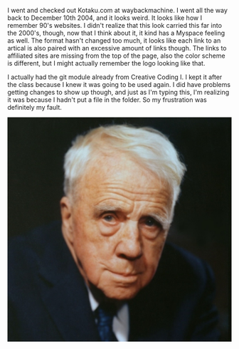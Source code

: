 I went and checked out Kotaku.com at waybackmachine. I went all the way back to December 10th 2004, and it looks weird. It looks like how I remember 90's websites. I didn't realize that this look carried this far into the 2000's, though, now that I think about it, it kind has a Myspace feeling as well. The format hasn't changed too much, it looks like each link to an artical is also paired with an excessive amount of links though. The links to affiliated sites are missing from the top of the page, also the color scheme is different, but I might actually remember the logo looking like that.

I actually had the git module already from Creative Coding I. I kept it after the class because I knew it was going to be used again. I did have problems getting changes to show up though, and just as I'm typing this, I'm realizing it was because I hadn't put a file in the folder. So my frustration was definitely my fault.


![Here is my magnificent screenshot](./images/robert-frost.jpg)
